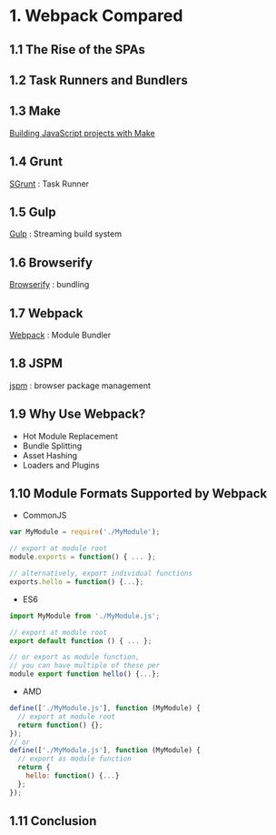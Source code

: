 # 1. Webpack Compared

## 1.1 The Rise of the SPAs

## 1.2 Task Runners and Bundlers

## 1.3 Make

[Building JavaScript projects with Make](https://blog.jcoglan.com/2014/02/05/building-javascript-projects-with-make/)

## 1.4 Grunt

[SGrunt](http://gruntjs.com/) : Task Runner

## 1.5 Gulp

[Gulp](http://gulpjs.com/) : Streaming build system

## 1.6 Browserify

[Browserify](http://browserify.org/) : bundling

## 1.7 Webpack

[Webpack](https://webpack.github.io/) : Module Bundler

## 1.8 JSPM

[jspm](http://jspm.io/) : browser package management

## 1.9 Why Use Webpack?

- Hot Module Replacement
- Bundle Splitting
- Asset Hashing
- Loaders and Plugins

## 1.10 Module Formats Supported by Webpack

- CommonJS
```js
var MyModule = require('./MyModule');

// export at module root
module.exports = function() { ... };

// alternatively, export individual functions
exports.hello = function() {...};
```
- ES6
```js
import MyModule from './MyModule.js';

// export at module root
export default function () { ... };

// or export as module function,
// you can have multiple of these per
module export function hello() {...};
```
- AMD
```js
define(['./MyModule.js'], function (MyModule) {
  // export at module root
  return function() {};
});
// or
define(['./MyModule.js'], function (MyModule) {
  // export as module function
  return {
    hello: function() {...}
  };
});
```

## 1.11 Conclusion
